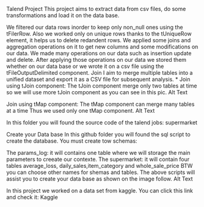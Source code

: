 Talend Project
This project aims to extract data from csv files, do some transformations and load it on the data base.

We filtered our data rows inorder to keep only non_null ones using the tFilerRow.
Also we worked only on unique rows thanks to the tUniqueRow element, it helps us to delete redandent rows.
We applied some joins and aggregation operations on it to get new columns and some modifications on our data.
We made many operations on our data such as insertion update and delete.
After applying those operations on our data we stored them whether on our data base or we wrote it on a csv file using the tFileOutputDelimited component.
Join
I aim to merge multiple tables into a unified dataset and export it as a CSV file for subsequent analysis. * Join using tJoin component: The tJoin component merge only two tables at time so we will use more tJoin component as you can see in this pic.
Alt Text

Join using tMap component: The tMap component can merge many tables at a time Thus we used only one tMap component.
Alt Text

In this folder you will found the source code of the talend jobs: supermarket

Create your Data base
In this github folder you will found the sql script to create the database. You must create tow schemas:

The params_log: it will contains one table where we will storage the main parameters to creeate our contexte.
The supermarket: it will contain four tables average_loss, daily_sales,item_category and whole_sale_price
BTW you can choose other names for shemas and tables.
The above scripts will assist you to create your data base as shown on the image follow.
Alt Text

In this project we worked on a data set from kaggle. You can click this link and check it: Kaggle
